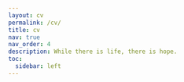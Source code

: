 ```yaml
---
layout: cv
permalink: /cv/
title: cv
nav: true
nav_order: 4
description: While there is life, there is hope.
toc:
  sidebar: left
---
```

